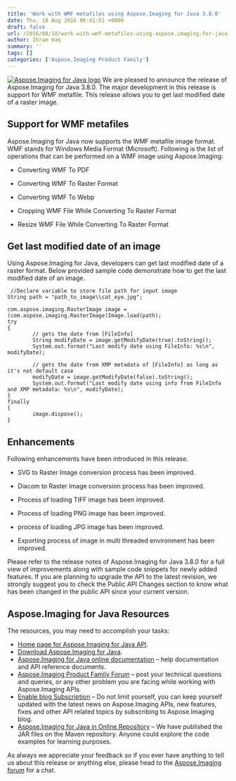 ```yaml
---
title: 'Work with WMF metafiles using Aspose.Imaging for Java 3.8.0'
date: Thu, 18 Aug 2016 06:41:51 +0000
draft: false
url: /2016/08/18/work-with-wmf-metafiles-using-aspose.imaging-for-java-3.8.0/
author: Ikram Haq
summary: ''
tags: []
categories: ['Aspose.Imaging Product Family']
---
```


[![Aspose.Imaging for Java logo][1]](http://www.aspose.com/java/imaging-component.aspx "Aspose.Imaging for Java API") We are pleased to announce the release of Aspose.Imaging for Java 3.8.0. The major development in this release is support for WMF metafile. This release allows you to get last modified date of a raster image.

## Support for WMF metafiles

Aspose.Imaging for Java now supports the WMF metafile image format. WMF stands for Windows Media Format (Microsoft). Following is the list of operations that can be performed on a WMF image using Aspose.Imaging:

*   Converting WMF To PDF
    
*   Converting WMF To Raster Format
    
*   Converting WMF To Webp
    
*   Cropping WMF File While Converting To Raster Format
    
*   Resize WMF File While Converting To Raster Format
    

## Get last modified date of an image

Using Aspose.Imaging for Java, developers can get last modified date of a raster format. Below provided sample code demonstrate how to get the last modified date of an image.

```
 //Declare variable to store file path for input image
String path = "path_to_image\\cat_eye.jpg";

com.aspose.imaging.RasterImage image = (com.aspose.imaging.RasterImage)Image.load(path);
try
{
        // gets the date from [FileInfo]
        String modifyDate = image.getModifyDate(true).toString();
        System.out.format("Last modify date using FileInfo: %s\n", modifyDate);

        // gets the date from XMP metadata of [FileInfo] as long as it's not default case
        modifyDate = image.getModifyDate(false).toString();
        System.out.format("Last modify date using info from FileInfo and XMP metadata: %s\n", modifyDate);
}
finally
{
        image.dispose();
} 
```

## Enhancements

Following enhancements have been introduced in this release.

*   SVG to Raster Image conversion process has been improved.
    
*   Diacom to Raster Image conversion process has been improved.
    
*   Process of loading TIFF image has been improved.
    
*   Process of loading PNG image has been improved.
    
*   process of loading JPG image has been improved.
    
*   Exporting process of image in multi threaded environment has been improved.
    

Please refer to the release notes of Aspose.Imaging for Java 3.8.0 for a full view of improvements along with sample code snippets for newly added features. If you are planning to upgrade the API to the latest revision, we strongly suggest you to check the Public API Changes section to know what has been changed in the public API since your current version.

## Aspose.Imaging for Java Resources

The resources, you may need to accomplish your tasks:

*   [Home page for Aspose.Imaging for Java API][2].
*   [Download Aspose.Imaging for Java][3].
*   [Aspose.Imaging for Java online documentation][4] – help documentation and API reference documents.
*   [Aspose.Imaging Product Family Forum][5] – post your technical questions and queries, or any other problem you are facing while working with Aspose.Imaging APIs.
*   [Enable blog Subscription][6] – Do not limit yourself, you can keep yourself updated with the latest news on Aspose.Imaging APIs, new features, fixes and other API related topics by subscribing to Aspose.Imaging blog.
*   [Aspose.Imaging for Java in Online Repository][7] – We have published the JAR files on the Maven repository. Anyone could explore the code examples for learning purposes.

As always we appreciate your feedback so if you ever have anything to tell us about this release or anything else, please head to the [Aspose.Imaging forum][8] for a chat.




[1]: https://docs.aspose.com/display/emailproductfamily/Home "Aspose.Imaging for Java logo"
[2]: https://www.aspose.com/products/imaging/java
[3]: https://downloads.aspose.com/imaging/java
[4]: https://docs.aspose.com/display/imagingjava/Home
[5]: https://www.aspose.com/community/forums/aspose.imaging-product-family/498/showforum.aspx
[6]: https://blog.aspose.com/category/aspose-products/aspose.imaging-product-family/
[7]: http://maven.aspose.com/repository/simple/ext-release-local/com/aspose/aspose-imaging/
[8]: https://www.aspose.com/community/forums/aspose.imaging-product-family/498/showforum.aspx




